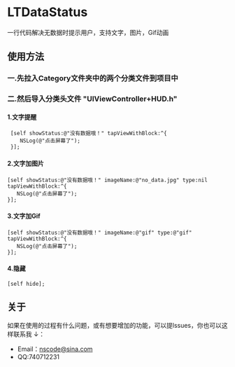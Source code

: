 # LTDataStatus
一行代码解决无数据时提示用户，支持文字，图片，Gif动画

## 使用方法
### 一.先拉入Category文件夹中的两个分类文件到项目中
### 二.然后导入分类头文件 "UIViewController+HUD.h" 
#### 1.文字提醒
 ```
  [self showStatus:@"没有数据哦！" tapViewWithBlock:^{
     NSLog(@"点击屏幕了");
  }];
 ```
#### 2.文字加图片
  ```
  [self showStatus:@"没有数据哦！" imageName:@"no_data.jpg" type:nil tapViewWithBlock:^{
     NSLog(@"点击屏幕了");
  }];
  ```
#### 3.文字加Gif
  ```
  [self showStatus:@"没有数据哦！" imageName:@"gif" type:@"gif" tapViewWithBlock:^{
     NSLog(@"点击屏幕了");
  }];
  ```
#### 4.隐藏
  ```
  [self hide];
  ```
## 关于
如果在使用的过程有什么问题，或有想要增加的功能，可以提lssues，你也可以这样联系我 ↓：
* Email：<nscode@sina.com>
* QQ:740712231

